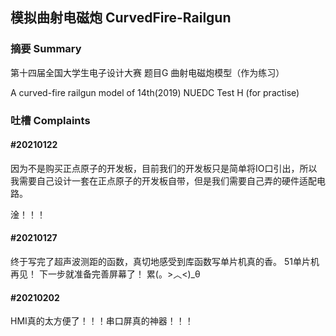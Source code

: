 ## 模拟曲射电磁炮 CurvedFire-Railgun
### 摘要 Summary
第十四届全国大学生电子设计大赛 题目G 曲射电磁炮模型（作为练习）


A curved-fire railgun model of 14th(2019) NUEDC Test H (for practise)


### 吐槽 Complaints

#### #20210122
因为不是购买正点原子的开发板，目前我们的开发板只是简单将IO口引出，所以我需要自己设计一套在正点原子的开发板自带，但是我们需要自己弄的硬件适配电路。

淦！！！

#### #20210127
终于写完了超声波测距的函数，真切地感受到库函数写单片机真的香。
51单片机再见！
下一步就准备完善屏幕了！
累(。>︿<)_θ

#### #20210202
HMI真的太方便了！！！串口屏真的神器！！！